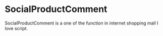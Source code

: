 # SocialProductComment
SocialProductComment is a one of the function in internet shopping mall 
I love script.
